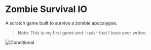# Zombie Survival IO

A scratch game built to survive a zombie apocalypse.

> Note: This is my first game and `"code"` that I have ever writen.



![Conditional](https://cs.harvard.edu/malan/scratch/ifmousedownelse.gif)
